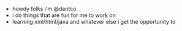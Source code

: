 - howdy folks i'm @dantco
- i do things that are fun for me to work on
- learning xml/html/java and whatever else i get the opportunity to

<!---
dantco/dantco is a ✨ special ✨ repository because its `README.md` (this file) appears on your GitHub profile.
You can click the Preview link to take a look at your changes.
--->
